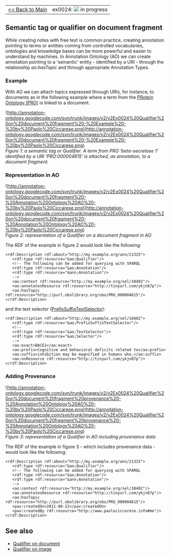 <table width='100%'>
<tr>
<td>
<a href='v2Main.md'>&lt;&lt; Back to Main</a>
</td>
<td align='right'>
ex0024: <img src='http://annotation-ontology.googlecode.com/svn/trunk/images/misc/in_progress.gif' /> in progress<br>
</td>
</tr>
</table>

## Semantic tag or qualifier on document fragment ##

While creating notes with free text is common practice, creating annotation pointing to terms or entities coming from controlled vocabularies, ontologies and knowledge bases can be more powerful and easier to understand by machines. In Annotation Ontology (AO) we can create annotation pointing to a 'semantic' entity - identified by a URI - through the relationship _ao:hasTopic_ and through appropriate Annotation Types.

### Example ###

With AO we can attach topics expressed through URIs, for instance, to documents as in the following example where a term from the [PRotein Ontology (PRO)](http://pir.georgetown.edu/pro/) is linked to a document.

![http://annotation-ontology.googlecode.com/svn/trunk/images/v2/v2Ex0024%20Qualifier%20on%20document%20fragment%20-%20Example%20-%20by%20Paolo%20Ciccarese.png](http://annotation-ontology.googlecode.com/svn/trunk/images/v2/v2Ex0024%20Qualifier%20on%20document%20fragment%20-%20Example%20-%20by%20Paolo%20Ciccarese.png)<br />
_Figure 1: a semantic tag or Qualifier. A term from PRO 'beta-secretase 1' identified by a URI 'PRO:000004615' is attached, as annotation, to a document fragment._

### Representation in AO ###

![http://annotation-ontology.googlecode.com/svn/trunk/images/v2/v2Ex0024%20Qualifier%20on%20document%20fragment%20-%20Annotation%20Ontology%20AO%20-%20by%20Paolo%20Ciccarese.png](http://annotation-ontology.googlecode.com/svn/trunk/images/v2/v2Ex0024%20Qualifier%20on%20document%20fragment%20-%20Annotation%20Ontology%20AO%20-%20by%20Paolo%20Ciccarese.png)<br />
_Figure 2: representation of a Qualifier on a document fragment in AO_


The RDF of the example in figure 2 would look like the following:

```
<rdf:Description rdf:about="http://my.example.org/ann/21315"> 
   <rdf:type rdf:resource="&ao;Qualifier"/> 
   <!-- The following can be added for querying with SPARQL 
   <rdf:type rdf:resource="&ao;Annotation"/> 
   <rdf:type rdf:resource="&ann;Annotation"/> 
   --> 
   <ao:context rdf:resource="http://my.example.org/sel/10402"/> 
   <ao:annotatesResource rdf:resource="http://tinyurl.com/ykjn87p"/> 
   <ao:hasTopic rdf:resource="http://purl.obolibrary.org/obo/PRO_000004615"/>
</rdf:Description> 
```

and the text selector ([PrefixSuffixTextSelector](v2PrefixSuffixTextSelector.md)):

```
<rdf:Description rdf:about="http://my.example.org/sel/10402"> 
   <rdf:type rdf:resource="&ao;PrefixSuffixTextSelector"/> 
   <!-- 
   <rdf:type rdf:resource="&ao;TextSelector"/> 
   <rdf:type rdf:resource="&ao;Selector"/> 
   --> 
   <ao:exact>BACE1</ao:exact> 
   <ao:prefix>Cognitive and behavioral deficits related to</ao:prefix> 
   <ao:suffix>inhibition may be magnified in humans who,</ao:suffix> 
   <ao:onResource rdf:resource="http://tinyurl.com/ykjn87p"/> 
</rdf:Description> 
```

### Adding Provenance ###

![http://annotation-ontology.googlecode.com/svn/trunk/images/v2/v2Ex0024%20Qualifier%20on%20document%20fragment%20provenance%20-%20Annotation%20Ontology%20AO%20-%20by%20Paolo%20Ciccarese.png](http://annotation-ontology.googlecode.com/svn/trunk/images/v2/v2Ex0024%20Qualifier%20on%20document%20fragment%20provenance%20-%20Annotation%20Ontology%20AO%20-%20by%20Paolo%20Ciccarese.png)<br />
_Figure 3: representation of a Qualifier in AO including provenance data_


The RDF of the example in figure 3 - which includes provenance data - would look like the following:

```
<rdf:Description rdf:about="http://my.example.org/ann/21315"> 
   <rdf:type rdf:resource="&ao;Qualifier"/> 
   <!-- The following can be added for querying with SPARQL 
   <rdf:type rdf:resource="&ao;Annotation"/> 
   <rdf:type rdf:resource="&ann;Annotation"/> 
   --> 
   <ao:context rdf:resource="http://my.example.org/sel/10402"/> 
   <ao:annotatesResource rdf:resource="http://tinyurl.com/ykjn87p"/> 
   <ao:hasTopic rdf:resource="http://purl.obolibrary.org/obo/PRO_000004615"/>
   <pav:createdOn>2011-08-22</pav:createdOn> 
   <pav:createdBy rdf:resource="http://www.paolociccarese.info#me"/> 
</rdf:Description> 
```

## See also ##

  * [Qualifier on document](v2Ex0022QualifierOnDocument.md)
  * [Qualifier on image](v2Ex0023QualifierOnImage.md)